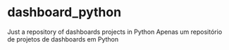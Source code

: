 # dashboard_python

Just a repository of dashboards projects in Python
Apenas um repositório de projetos de dashboards em Python
